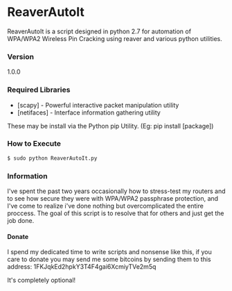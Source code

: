 # ReaverAutoIt

ReaverAutoIt is a script designed in python 2.7 for automation of WPA/WPA2 Wireless Pin Cracking using reaver and various python utilities.

### Version
1.0.0

### Required Libraries

* [scapy] - Powerful interactive packet manipulation utility
* [netifaces] - Interface information gathering utility

These may be install via the Python pip Utility. (Eg: pip install [package])

### How to Execute


```sh
$ sudo python ReaverAutoIt.py
```

### Information
I've spent the past two years occasionally  how to stress-test my routers and to see how secure they were with WPA/WPA2 passphrase protection, and I've come to realize i've done nothing but overcomplicated the entire proccess. The goal of this script is to resolve that for others and just get the job done.

#### Donate
I spend my dedicated time to write scripts and nonsense like this, if you care to donate you may send me some bitcoins by sending them to this address: 1FKJqkEd2hpkY3T4F4gai6XcmiyTVe2m5q

It's completely optional!
